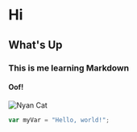 # Hi
## What's Up
### This is me learning Markdown
#### Oof!

![Nyan Cat](https://th.bing.com/th/id/R.f881f151a56038953019fdb783bbfa8a?rik=cqAd%2ftn37gQmfA&riu=http%3a%2f%2f3.bp.blogspot.com%2f-_B32qEkwdcU%2fUIzBuf3WbqI%2fAAAAAAAABhM%2fm_KVvHNd5UM%2fs400%2fNYAN%2bCAT.png&ehk=u41qNcpF0%2fIe%2bBBcN5uiU6N2Jan8JDCaOd9MpeUa8iU%3d&risl=&pid=ImgRaw&r=0)

``` javascript
var myVar = "Hello, world!";
```

